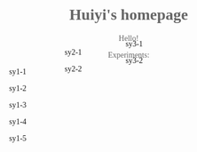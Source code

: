 
<html lang="en">
<head>
    <meta charset="UTF-8">
    <title> page</title>
    <style>
        body{font-family: "Fira Code";background-image:url(555.jpg);color: #666666;}
        div.one{position: relative;right: 200px}
        div.two{position: relative;right: 100px;bottom: 185px}
        div.three{position: relative;left: 10px;bottom: 260px}
    </style>
</head>
 <body>
    <h1 align="center">Huiyi's homepage </h1>
    <p align="center"> Hello!</p>
    <p align="center">Experiments:</p>
    <div class="one">
        <p align="center">
            <a herf="sy1-1.html">sy1-1</a>
        </p>
        <p align="center">
            <a herf="sy1-2.html">sy1-2</a>
        </p>
        <p align="center">
            <a herf="sy1-3.html">sy1-3</a>
        </p>
        <p align="center">
            <a herf="sy1-4.html">sy1-4</a>
        </p>
        <p align="center">
            <a herf="sy1-5.html">sy1-5</a>
        </p>
    </div>
    <div class="two">
         <p align="center">
            <a herf="sy2-1.html">sy2-1</a>
         </p>
         <p align="center">
            <a herf="sy2-2.html">sy2-2</a>
         </p>
    </div>
    <div class="three">
         <p align="center">
            <a herf="sy3-1.html">sy3-1</a>
         </p>
         <p align="center">
             <a herf="sy3-2.html">sy3-2</a>
         </p>
    </div>
 </body>
</html>
